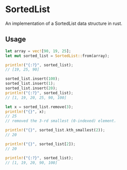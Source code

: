 # SortedList

An implementation of a SortedList data structure in rust.

## Usage

```rust
let array = vec![90, 19, 25];
let mut sorted_list = SortedList::from(array);

println!("{:?}", sorted_list);
// [19, 25, 90]

sorted_list.insert(100);
sorted_list.insert(1);
sorted_list.insert(20);
println!("{:?}", sorted_list);
// [1, 19, 20, 25, 90, 100]

let x = sorted_list.remove(3);
println!("{}", x);
// 25
// removed the 3-rd smallest (0-indexed) element.

println!("{}", sorted_list.kth_smallest(2));
// 20

println!("{}", sorted_list[2]);
// 20

println!("{:?}", sorted_list);
// [1, 19, 20, 90, 100]
```